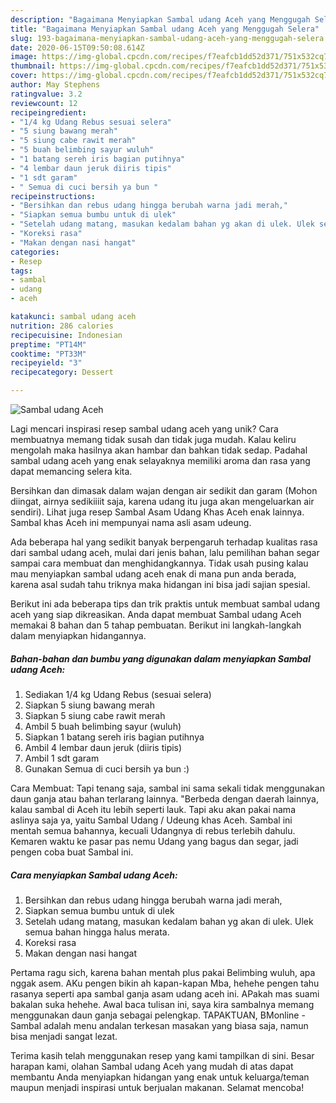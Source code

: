 ```yaml
---
description: "Bagaimana Menyiapkan Sambal udang Aceh yang Menggugah Selera"
title: "Bagaimana Menyiapkan Sambal udang Aceh yang Menggugah Selera"
slug: 193-bagaimana-menyiapkan-sambal-udang-aceh-yang-menggugah-selera
date: 2020-06-15T09:50:08.614Z
image: https://img-global.cpcdn.com/recipes/f7eafcb1dd52d371/751x532cq70/sambal-udang-aceh-foto-resep-utama.jpg
thumbnail: https://img-global.cpcdn.com/recipes/f7eafcb1dd52d371/751x532cq70/sambal-udang-aceh-foto-resep-utama.jpg
cover: https://img-global.cpcdn.com/recipes/f7eafcb1dd52d371/751x532cq70/sambal-udang-aceh-foto-resep-utama.jpg
author: May Stephens
ratingvalue: 3.2
reviewcount: 12
recipeingredient:
- "1/4 kg Udang Rebus sesuai selera"
- "5 siung bawang merah"
- "5 siung cabe rawit merah"
- "5 buah belimbing sayur wuluh"
- "1 batang sereh iris bagian putihnya"
- "4 lembar daun jeruk diiris tipis"
- "1 sdt garam"
- " Semua di cuci bersih ya bun "
recipeinstructions:
- "Bersihkan dan rebus udang hingga berubah warna jadi merah,"
- "Siapkan semua bumbu untuk di ulek"
- "Setelah udang matang, masukan kedalam bahan yg akan di ulek. Ulek semua bahan hingga halus merata."
- "Koreksi rasa"
- "Makan dengan nasi hangat"
categories:
- Resep
tags:
- sambal
- udang
- aceh

katakunci: sambal udang aceh 
nutrition: 286 calories
recipecuisine: Indonesian
preptime: "PT14M"
cooktime: "PT33M"
recipeyield: "3"
recipecategory: Dessert

---
```



![Sambal udang Aceh](https://img-global.cpcdn.com/recipes/f7eafcb1dd52d371/751x532cq70/sambal-udang-aceh-foto-resep-utama.jpg)

Lagi mencari inspirasi resep sambal udang aceh yang unik? Cara membuatnya memang tidak susah dan tidak juga mudah. Kalau keliru mengolah maka hasilnya akan hambar dan bahkan tidak sedap. Padahal sambal udang aceh yang enak selayaknya memiliki aroma dan rasa yang dapat memancing selera kita.

Bersihkan dan dimasak dalam wajan dengan air sedikit dan garam (Mohon diingat, airnya sedikiiiit saja, karena udang itu juga akan mengeluarkan air sendiri). Lihat juga resep Sambal Asam Udang Khas Aceh enak lainnya. Sambal khas Aceh ini mempunyai nama asli asam udeung.

Ada beberapa hal yang sedikit banyak berpengaruh terhadap kualitas rasa dari sambal udang aceh, mulai dari jenis bahan, lalu pemilihan bahan segar sampai cara membuat dan menghidangkannya. Tidak usah pusing kalau mau menyiapkan sambal udang aceh enak di mana pun anda berada, karena asal sudah tahu triknya maka hidangan ini bisa jadi sajian spesial.


Berikut ini ada beberapa tips dan trik praktis untuk membuat sambal udang aceh yang siap dikreasikan. Anda dapat membuat Sambal udang Aceh memakai 8 bahan dan 5 tahap pembuatan. Berikut ini langkah-langkah dalam menyiapkan hidangannya.

<!--inarticleads1-->

##### Bahan-bahan dan bumbu yang digunakan dalam menyiapkan Sambal udang Aceh:

1. Sediakan 1/4 kg Udang Rebus (sesuai selera)
1. Siapkan 5 siung bawang merah
1. Siapkan 5 siung cabe rawit merah
1. Ambil 5 buah belimbing sayur (wuluh)
1. Siapkan 1 batang sereh iris bagian putihnya
1. Ambil 4 lembar daun jeruk (diiris tipis)
1. Ambil 1 sdt garam
1. Gunakan  Semua di cuci bersih ya bun :)


Cara Membuat: Tapi tenang saja, sambal ini sama sekali tidak menggunakan daun ganja atau bahan terlarang lainnya. &#34;Berbeda dengan daerah lainnya, kalau sambal di Aceh itu lebih seperti lauk. Tapi aku akan pakai nama aslinya saja ya, yaitu Sambal Udang / Udeung khas Aceh. Sambal ini mentah semua bahannya, kecuali Udangnya di rebus terlebih dahulu. Kemaren waktu ke pasar pas nemu Udang yang bagus dan segar, jadi pengen coba buat Sambal ini. 

<!--inarticleads2-->

##### Cara menyiapkan Sambal udang Aceh:

1. Bersihkan dan rebus udang hingga berubah warna jadi merah,
1. Siapkan semua bumbu untuk di ulek
1. Setelah udang matang, masukan kedalam bahan yg akan di ulek. Ulek semua bahan hingga halus merata.
1. Koreksi rasa
1. Makan dengan nasi hangat


Pertama ragu sich, karena bahan mentah plus pakai Belimbing wuluh, apa nggak asem. AKu pengen bikin ah kapan-kapan Mba, hehehe pengen tahu rasanya seperti apa sambal ganja asam udang aceh ini. APakah mas suami bakalan suka hehehe. Awal baca tulisan ini, saya kira sambalnya memang menggunakan daun ganja sebagai pelengkap. TAPAKTUAN, BMonline - Sambal adalah menu andalan terkesan masakan yang biasa saja, namun bisa menjadi sangat lezat. 

Terima kasih telah menggunakan resep yang kami tampilkan di sini. Besar harapan kami, olahan Sambal udang Aceh yang mudah di atas dapat membantu Anda menyiapkan hidangan yang enak untuk keluarga/teman maupun menjadi inspirasi untuk berjualan makanan. Selamat mencoba!
